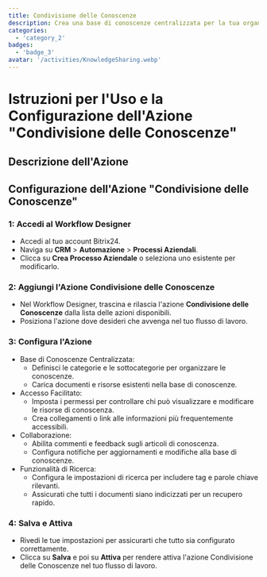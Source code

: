 ```yaml
---
title: Condivisione delle Conoscenze
description: Crea una base di conoscenze centralizzata per la tua organizzazione.
categories: 
  - 'category_2'
badges: 
  - 'badge_3'
avatar: '/activities/KnowledgeSharing.webp'
---
```

# Istruzioni per l'Uso e la Configurazione dell'Azione "Condivisione delle Conoscenze"

## Descrizione dell'Azione

## **Configurazione dell'Azione "Condivisione delle Conoscenze"**

### 1: Accedi al Workflow Designer
- Accedi al tuo account Bitrix24.
- Naviga su **CRM** > **Automazione** > **Processi Aziendali**.
- Clicca su **Crea Processo Aziendale** o seleziona uno esistente per modificarlo.

### 2: Aggiungi l'Azione Condivisione delle Conoscenze
- Nel Workflow Designer, trascina e rilascia l'azione **Condivisione delle Conoscenze** dalla lista delle azioni disponibili.
- Posiziona l'azione dove desideri che avvenga nel tuo flusso di lavoro.

### 3: Configura l'Azione
- Base di Conoscenze Centralizzata:
  - Definisci le categorie e le sottocategorie per organizzare le conoscenze.
  - Carica documenti e risorse esistenti nella base di conoscenze.
- Accesso Facilitato:
  - Imposta i permessi per controllare chi può visualizzare e modificare le risorse di conoscenza.
  - Crea collegamenti o link alle informazioni più frequentemente accessibili.
- Collaborazione:
  - Abilita commenti e feedback sugli articoli di conoscenza.
  - Configura notifiche per aggiornamenti e modifiche alla base di conoscenze.
- Funzionalità di Ricerca:
  - Configura le impostazioni di ricerca per includere tag e parole chiave rilevanti.
  - Assicurati che tutti i documenti siano indicizzati per un recupero rapido.

### 4: Salva e Attiva
- Rivedi le tue impostazioni per assicurarti che tutto sia configurato correttamente.
- Clicca su **Salva** e poi su **Attiva** per rendere attiva l'azione Condivisione delle Conoscenze nel tuo flusso di lavoro.
